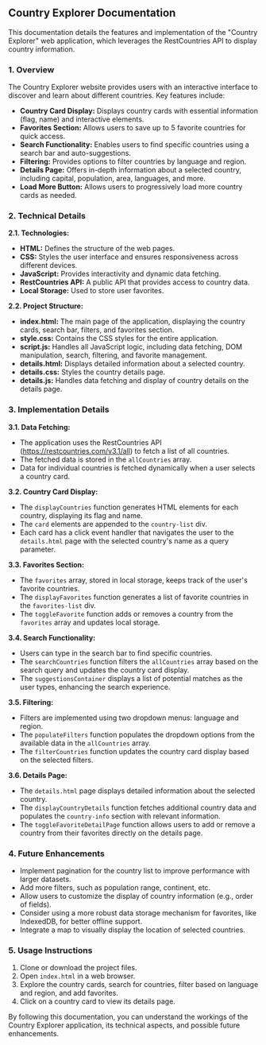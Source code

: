 ## Country Explorer Documentation

This documentation details the features and implementation of the "Country Explorer" web application, which leverages the RestCountries API to display country information.

### 1. Overview

The Country Explorer website provides users with an interactive interface to discover and learn about different countries. Key features include:

- **Country Card Display:** Displays country cards with essential information (flag, name) and interactive elements.
- **Favorites Section:** Allows users to save up to 5 favorite countries for quick access.
- **Search Functionality:** Enables users to find specific countries using a search bar and auto-suggestions.
- **Filtering:** Provides options to filter countries by language and region.
- **Details Page:** Offers in-depth information about a selected country, including capital, population, area, languages, and more.
- **Load More Button:** Allows users to progressively load more country cards as needed.

### 2. Technical Details

**2.1. Technologies:**

- **HTML:**  Defines the structure of the web pages.
- **CSS:**  Styles the user interface and ensures responsiveness across different devices.
- **JavaScript:** Provides interactivity and dynamic data fetching.
- **RestCountries API:** A public API that provides access to country data.
- **Local Storage:** Used to store user favorites.

**2.2. Project Structure:**

- **index.html:**  The main page of the application, displaying the country cards, search bar, filters, and favorites section.
- **style.css:**  Contains the CSS styles for the entire application.
- **script.js:**  Handles all JavaScript logic, including data fetching, DOM manipulation, search, filtering, and favorite management.
- **details.html:**  Displays detailed information about a selected country.
- **details.css:**  Styles the country details page.
- **details.js:**  Handles data fetching and display of country details on the details page.

### 3. Implementation Details

**3.1. Data Fetching:**

- The application uses the RestCountries API (https://restcountries.com/v3.1/all) to fetch a list of all countries.
- The fetched data is stored in the `allCountries` array.
- Data for individual countries is fetched dynamically when a user selects a country card.

**3.2. Country Card Display:**

- The `displayCountries` function generates HTML elements for each country, displaying its flag and name.
- The `card` elements are appended to the `country-list` div.
- Each card has a click event handler that navigates the user to the `details.html` page with the selected country's name as a query parameter.

**3.3. Favorites Section:**

- The `favorites` array, stored in local storage, keeps track of the user's favorite countries.
- The `displayFavorites` function generates a list of favorite countries in the `favorites-list` div.
- The `toggleFavorite` function adds or removes a country from the `favorites` array and updates local storage.

**3.4. Search Functionality:**

- Users can type in the search bar to find specific countries.
- The `searchCountries` function filters the `allCountries` array based on the search query and updates the country card display.
- The `suggestionsContainer` displays a list of potential matches as the user types, enhancing the search experience.

**3.5. Filtering:**

- Filters are implemented using two dropdown menus: language and region.
- The `populateFilters` function populates the dropdown options from the available data in the `allCountries` array.
- The `filterCountries` function updates the country card display based on the selected filters.

**3.6. Details Page:**

- The `details.html` page displays detailed information about the selected country.
- The `displayCountryDetails` function fetches additional country data and populates the `country-info` section with relevant information.
- The `toggleFavoriteDetailPage` function allows users to add or remove a country from their favorites directly on the details page.

### 4. Future Enhancements

- Implement pagination for the country list to improve performance with larger datasets.
- Add more filters, such as population range, continent, etc.
- Allow users to customize the display of country information (e.g., order of fields).
- Consider using a more robust data storage mechanism for favorites, like IndexedDB, for better offline support.
- Integrate a map to visually display the location of selected countries.

### 5. Usage Instructions

1. Clone or download the project files.
2. Open `index.html` in a web browser.
3. Explore the country cards, search for countries, filter based on language and region, and add favorites.
4. Click on a country card to view its details page.

By following this documentation, you can understand the workings of the Country Explorer application, its technical aspects, and possible future enhancements. 
